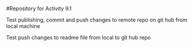 #Repository for Activity 9.1

Test publishing, commit and push changes to remote repo on git hub from local machine


Test push changes to readme file from local to git hub repo